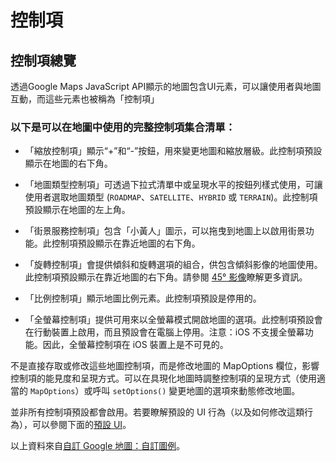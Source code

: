 # 控制項

## 控制項總覽

透過Google Maps JavaScript API顯示的地圖包含UI元素，可以讓使用者與地圖互動，而這些元素也被稱為「控制項」

### 以下是可以在地圖中使用的完整控制項集合清單：

* 「縮放控制項」顯示“+”和“-”按鈕，用來變更地圖和縮放層級。此控制項預設顯示在地圖的右下角。

* 「地圖類型控制項」可透過下拉式清單中或呈現水平的按鈕列樣式使用，可讓使用者選取地圖類型 (```ROADMAP```、```SATELLITE```、```HYBRID``` 或 ```TERRAIN```)。此控制項預設顯示在地圖的左上角。

* 「街景服務控制項」包含「小黃人」圖示，可以拖曳到地圖上以啟用街景功能。此控制項預設顯示在靠近地圖的右下角。

* 「旋轉控制項」會提供傾斜和旋轉選項的組合，供包含傾斜影像的地圖使用。此控制項預設顯示在靠近地圖的右下角。請參閱 [45° 影像](https://developers.google.com/maps/documentation/javascript/maptypes?hl=zh-tw#45DegreeImagery)瞭解更多資訊。

* 「比例控制項」顯示地圖比例元素。此控制項預設是停用的。

* 「全螢幕控制項」提供可用來以全螢幕模式開啟地圖的選項。此控制項預設會在行動裝置上啟用，而且預設會在電腦上停用。注意：iOS 不支援全螢幕功能。因此，全螢幕控制項在 iOS 裝置上是不可見的。

不是直接存取或修改這些地圖控制項，而是修改地圖的 MapOptions 欄位，影響控制項的能見度和呈現方式。可以在具現化地圖時調整控制項的呈現方式（使用適當的 ```MapOptions```）或呼叫 ```setOptions()``` 變更地圖的選項來動態修改地圖。

並非所有控制項預設都會啟用。若要瞭解預設的 UI 行為（以及如何修改這類行為），可以參閱下面的[預設 UI](https://developers.google.com/maps/documentation/javascript/controls?hl=zh-tw#DefaultUI)。

以上資料來自[自訂 Google 地圖：自訂圖例](https://developers.google.com/maps/documentation/javascript/adding-a-legend?hl=zh-tw)。

&emsp;&emsp;

&nbsp;

